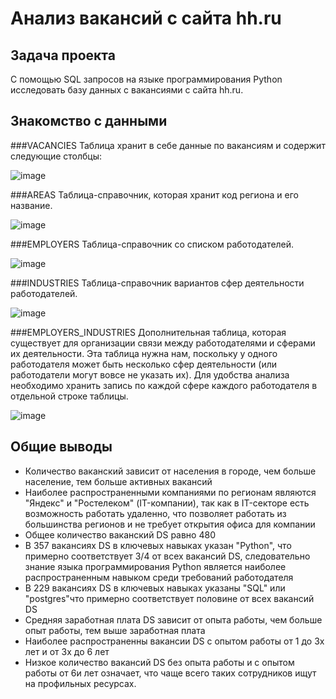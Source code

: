 # Анализ вакансий с сайта hh.ru
## Задача проекта
С помощью SQL запросов на языке программирования Python исследовать базу данных с вакансиями с сайта hh.ru.
## Знакомство с данными
###VACANCIES
Таблица хранит в себе данные по вакансиям и содержит следующие столбцы:

![image](https://github.com/Dyakivnich/HeadHunterProject2/assets/150271688/da657de0-0131-4906-aaaa-93961fb2f6c5)

###AREAS
Таблица-справочник, которая хранит код региона и его название.

![image](https://github.com/Dyakivnich/HeadHunterProject2/assets/150271688/185a47e6-7cf8-4dae-bd9a-28cc8c7c0082)

###EMPLOYERS
Таблица-справочник со списком работодателей.

![image](https://github.com/Dyakivnich/HeadHunterProject2/assets/150271688/42337c0f-79c9-432c-aa62-e85128d3c11d)

###INDUSTRIES
Таблица-справочник вариантов сфер деятельности работодателей.

![image](https://github.com/Dyakivnich/HeadHunterProject2/assets/150271688/13c3fc0b-06e7-434f-ba68-fe5b96d0d599)

###EMPLOYERS_INDUSTRIES
Дополнительная таблица, которая существует для организации связи между работодателями и сферами их деятельности.
Эта таблица нужна нам, поскольку у одного работодателя может быть несколько сфер деятельности (или работодатели могут вовсе не указать их). Для удобства анализа необходимо хранить запись по каждой сфере каждого работодателя в отдельной строке таблицы.

![image](https://github.com/Dyakivnich/HeadHunterProject2/assets/150271688/db5d7e27-201b-4560-ba48-18c2bd4aa59e)

## Общие выводы
- Количество ваканский зависит от населения в городе, чем больше население, тем больше активных вакансий
- Наиболее распространенными компаниями по регионам являются "Яндекс" и "Ростелеком" (IT-компании), так как в IT-секторе есть возможность работать удаленно, что позволяет работать из большинства регионов и не требует открытия офиса для компании
- Общее количество ваканский DS равно 480
- В 357 вакансиях DS в ключевых навыках указан "Python", что примерно соответствует 3/4 от всех вакансий DS, следовательно знание языка программирования Python является наиболее распространенным навыком среди требований работодателя
- В 229 вакансиях DS в ключевых навыках указаны "SQL" или "postgres"что примерно соответствует половине от всех вакансий DS
- Средняя заработная плата DS зависит от опыта работы, чем больше опыт работы, тем выше заработная плата
- Наиболее распространенны вакансии DS с опытом работы от 1 до 3х лет и от 3х до 6 лет
- Низкое количество вакансий DS без опыта работы и с опытом работы от 6и лет означает, что чаще всего таких сотрудников ищут на профильных ресурсах.

